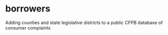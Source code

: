 # borrowers
Adding counties and state legislative districts to a public CFPB database of consumer complaints
